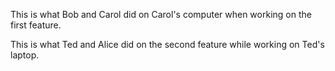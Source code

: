 This is what Bob and Carol did on Carol's computer when working on the first feature.

This is what Ted and Alice did on the second feature while working on Ted's laptop.
